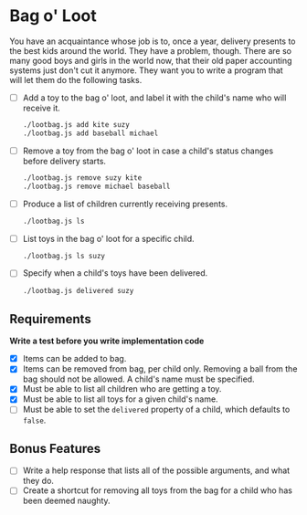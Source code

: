 # Bag o' Loot

You have an acquaintance whose job is to, once a year, delivery presents to the best kids around the world. They have a problem, though. There are so many good boys and girls in the world now, that their old paper accounting systems just don't cut it anymore. They want you to write a program that will let them do the following tasks.

- [ ] Add a toy to the bag o' loot, and label it with the child's name who will receive it.

    ```bash
    ./lootbag.js add kite suzy
    ./lootbag.js add baseball michael
    ```

- [ ] Remove a toy from the bag o' loot in case a child's status changes before delivery starts.

    ```bash
    ./lootbag.js remove suzy kite
    ./lootbag.js remove michael baseball
    ```

- [ ] Produce a list of children currently receiving presents.

    ```bash
    ./lootbag.js ls
    ```

- [ ] List toys in the bag o' loot for a specific child.

    ```bash
    ./lootbag.js ls suzy
    ```

- [ ] Specify when a child's toys have been delivered.

    ```bash
    ./lootbag.js delivered suzy
    ```

## Requirements

**Write a test before you write implementation code**

- [x] Items can be added to bag.
- [x] Items can be removed from bag, per child only. Removing a ball from the bag should not be allowed. A child's name must be specified.
- [x] Must be able to list all children who are getting a toy.
- [x] Must be able to list all toys for a given child's name.
- [ ] Must be able to set the `delivered` property of a child, which defaults to `false`.

## Bonus Features

- [ ] Write a help response that lists all of the possible arguments, and what they do.
- [ ] Create a shortcut for removing all toys from the bag for a child who has been deemed naughty.